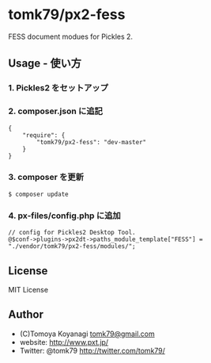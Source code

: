 tomk79/px2-fess
=========

FESS document modues for Pickles 2.


## Usage - 使い方

### 1. Pickles2 をセットアップ

### 2. composer.json に追記

```
{
    "require": {
        "tomk79/px2-fess": "dev-master"
    }
}
```

### 3. composer を更新

```
$ composer update
```

### 4. px-files/config.php に追加

```
// config for Pickles2 Desktop Tool.
@$conf->plugins->px2dt->paths_module_template["FESS"] = "./vendor/tomk79/px2-fess/modules/";
```


## License

MIT License


## Author

- (C)Tomoya Koyanagi <tomk79@gmail.com>
- website: <http://www.pxt.jp/>
- Twitter: @tomk79 <http://twitter.com/tomk79/>


